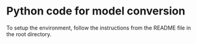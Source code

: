 # Python code for model conversion

To setup the environment, follow the instructions from the README file in the root directory.
